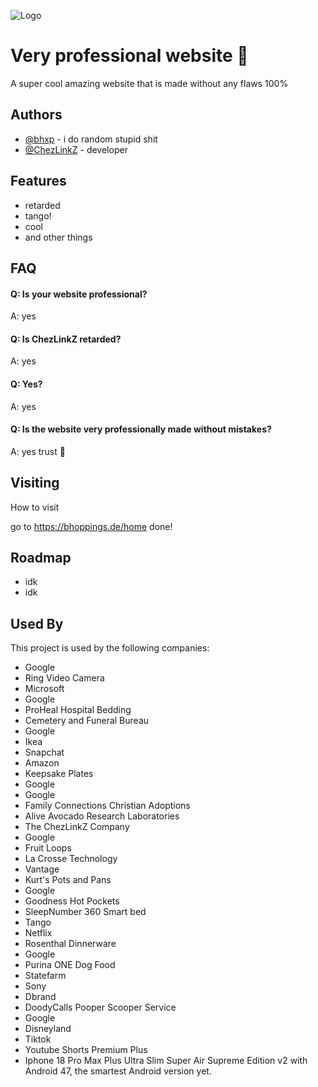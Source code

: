 
![Logo](https://dev-to-uploads.s3.amazonaws.com/uploads/articles/th5xamgrr6se0x5ro4g6.png)


# Very professional website 🥳

A super cool amazing website that is made without any flaws 100%




## Authors

- [@bhxp](https://www.github.com/bhxp) - i do random stupid shit
- [@ChezLinkZ](https://www.github.com/ChezLinkZ) - developer


## Features

- retarded
- tango!
- cool
- and other things


## FAQ

#### Q: Is your website professional?

A: yes

#### Q: Is ChezLinkZ retarded?

A: yes

#### Q: Yes?

A: yes

#### Q: Is the website very professionally made without mistakes?

A: yes trust 🙏

## Visiting

How to visit

go to https://bhoppings.de/home
done!
    
## Roadmap

- idk
- idk


## Used By

This project is used by the following companies:

- Google
- Ring Video Camera
- Microsoft
- Google
- ProHeal Hospital Bedding
- Cemetery and Funeral Bureau
- Google
- Ikea
- Snapchat
- Amazon
- Keepsake Plates
- Google
- Google
- Family Connections Christian Adoptions
- Alive Avocado Research Laboratories
- The ChezLinkZ Company
- Google
- Fruit Loops
- La Crosse Technology
- Vantage
- Kurt's Pots and Pans
- Google
- Goodness Hot Pockets
- SleepNumber 360 Smart bed
- Tango
- Netflix
- Rosenthal Dinnerware
- Google
- Purina ONE Dog Food
- Statefarm
- Sony
- Dbrand
- DoodyCalls Pooper Scooper Service
- Google
- Disneyland
- Tiktok
- Youtube Shorts Premium Plus
- Iphone 18 Pro Max Plus Ultra Slim Super Air Supreme Edition v2 with Android 47, the smartest Android version yet.
